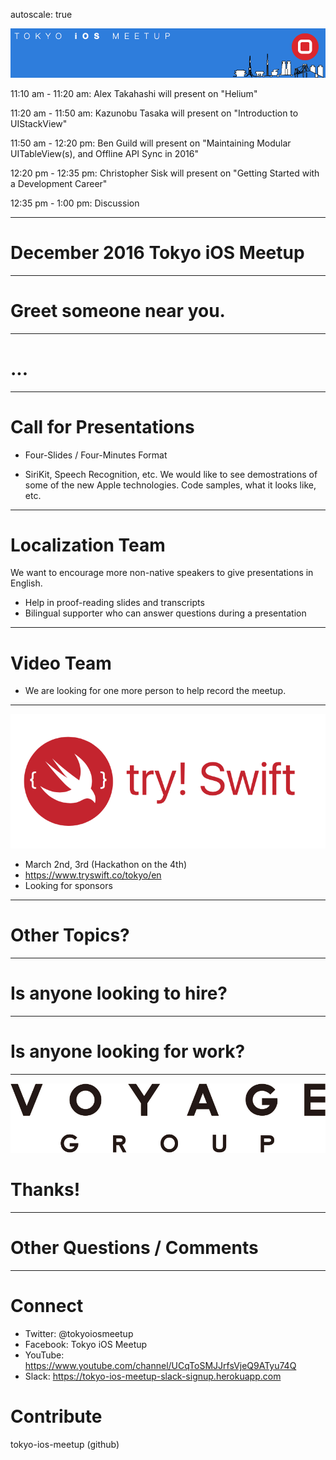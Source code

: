 autoscale: true

![inline](logo.png)

11:10 am - 11:20 am: Alex Takahashi will present on "Helium"

11:20 am - 11:50 am: Kazunobu Tasaka will present on "Introduction to UIStackView"

11:50 am - 12:20 pm: Ben Guild will present on "Maintaining Modular UITableView(s), and Offline API Sync in 2016"

12:20 pm - 12:35 pm: Christopher Sisk will present on "Getting Started with a Development Career"

12:35 pm - 1:00 pm: Discussion

---

# December 2016 Tokyo iOS Meetup

---

# Greet someone near you.

---

# ...

---

# Call for Presentations

- Four-Slides / Four-Minutes Format

- SiriKit, Speech Recognition, etc.  We would like to see demostrations of some of the new Apple technologies.  Code samples, what it looks like, etc.

---

# Localization Team

We want to encourage more non-native speakers to give presentations in English.

- Help in proof-reading slides and transcripts
- Bilingual supporter who can answer questions during a presentation

---

# Video Team

- We are looking for one more person to help record the meetup.

---
![inline 100%](tryswift-logo.png)

- March 2nd, 3rd (Hackathon on the 4th)
- https://www.tryswift.co/tokyo/en
- Looking for sponsors

---

# Other Topics?

---

# Is anyone looking to hire?

---

# Is anyone looking for work?

---

![inline 100%](voyage-group-logo.png)

# Thanks!

---

# Other Questions / Comments

---

# Connect

- Twitter: @tokyoiosmeetup
- Facebook: Tokyo iOS Meetup
- YouTube: https://www.youtube.com/channel/UCqToSMJJrfsVjeQ9ATyu74Q
- Slack: https://tokyo-ios-meetup-slack-signup.herokuapp.com

# Contribute

tokyo-ios-meetup (github)